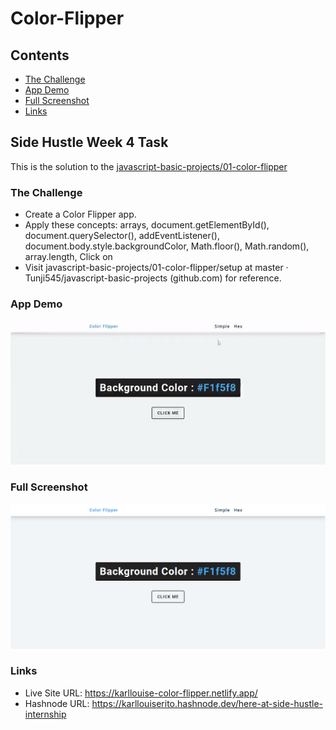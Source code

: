 # Color-Flipper

## Contents

- [The Challenge](#the-challenge)
- [App Demo](#app-demo)
- [Full Screenshot](#full-screenshot)
- [Links](#links)

## Side Hustle Week 4 Task

This is the solution to the [javascript-basic-projects/01-color-flipper](https://github.com/john-smilga/javascript-basic-projects)

### The Challenge

- Create a Color Flipper app.
- Apply these concepts: arrays, document.getElementById(), document.querySelector(), addEventListener(), document.body.style.backgroundColor, Math.floor(), Math.random(), array.length, Click on
- Visit javascript-basic-projects/01-color-flipper/setup at master · Tunji545/javascript-basic-projects (github.com) for reference.

### App Demo

![](https://github.com/Karllouise-code/color-flipper/blob/master/images/color-flipper.gif)

### Full Screenshot

![](https://github.com/Karllouise-code/color-flipper/blob/master/images/full-screenshot.png)

### Links

- Live Site URL: <https://karllouise-color-flipper.netlify.app/>
- Hashnode URL: <https://karllouiserito.hashnode.dev/here-at-side-hustle-internship>
